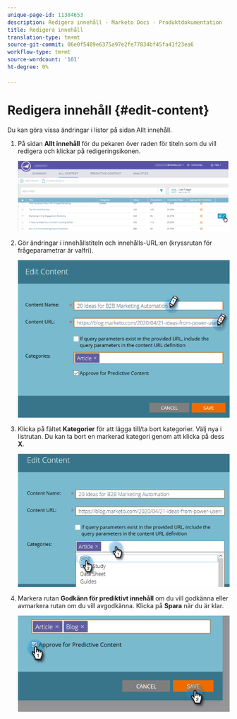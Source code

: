 ```yaml
---
unique-page-id: 11384653
description: Redigera innehåll - Marketo Docs - Produktdokumentation
title: Redigera innehåll
translation-type: tm+mt
source-git-commit: 06e0f5489e6375a97e2fe77834bf45fa41f23ea6
workflow-type: tm+mt
source-wordcount: '101'
ht-degree: 0%

---
```



# Redigera innehåll {#edit-content}

Du kan göra vissa ändringar i listor på sidan Allt innehåll.

1. På sidan **Allt innehåll** för du pekaren över raden för titeln som du vill redigera och klickar på redigeringsikonen.

   ![](assets/image2017-10-3-9-3a8-3a1.png)

1. Gör ändringar i innehållstiteln och innehålls-URL:en (kryssrutan för frågeparametrar är valfri).

   ![](assets/edit-content-2.png)

1. Klicka på fältet **Kategorier** för att lägga till/ta bort kategorier. Välj nya i listrutan. Du kan ta bort en markerad kategori genom att klicka på dess **X**.

   ![](assets/edit-content-3.png)

1. Markera rutan **Godkänn för prediktivt innehåll** om du vill godkänna eller avmarkera rutan om du vill avgodkänna. Klicka på **Spara** när du är klar.

   ![](assets/edit-content-4.png)
